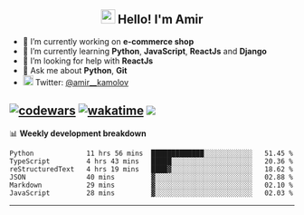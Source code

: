 <h2 align="center"><img src="https://media.giphy.com/media/hvRJCLFzcasrR4ia7z/giphy.gif" width="25px"> Hello! I'm Amir</h2>

- 🔭 I’m currently working on **e-commerce shop**
- 🌱 I’m currently learning **Python**, **JavaScript**, **ReactJs** and **Django**
- 🤔 I’m looking for help with **ReactJs**
- 💬 Ask me about **Python**, **Git**
- <img alt="Amir Kamolov | Twitter" width="18px" src="https://raw.githubusercontent.com/peterthehan/peterthehan/master/assets/twitter.svg" /> Twitter: [@amir__kamolov ](https://twitter.com/amir__kamolov)

[![codewars](https://www.codewars.com/users/Kamolov%20Amir/badges/micro)](https://www.codewars.com/users/Kamolov%20Amir)
[![wakatime](https://wakatime.com/badge/user/12da36de-2fca-4ef2-bb44-ec10c4750b61.svg)](https://wakatime.com/@12da36de-2fca-4ef2-bb44-ec10c4750b61)
![](https://komarev.com/ghpvc/?username=Amir0715&style=flat-square)
---

📊 **Weekly development breakdown**
<!--START_SECTION:waka-->

```text
Python             11 hrs 56 mins  █████████████░░░░░░░░░░░░   51.45 %
TypeScript         4 hrs 43 mins   █████░░░░░░░░░░░░░░░░░░░░   20.36 %
reStructuredText   4 hrs 19 mins   ████▓░░░░░░░░░░░░░░░░░░░░   18.62 %
JSON               40 mins         ▓░░░░░░░░░░░░░░░░░░░░░░░░   02.88 %
Markdown           29 mins         ▓░░░░░░░░░░░░░░░░░░░░░░░░   02.10 %
JavaScript         28 mins         ▓░░░░░░░░░░░░░░░░░░░░░░░░   02.03 %
```

<!--END_SECTION:waka-->

---
